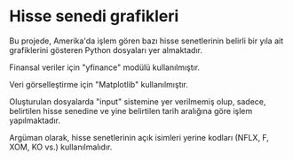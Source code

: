 # Hisse senedi grafikleri

Bu projede, Amerika'da işlem gören bazı hisse senetlerinin belirli bir yıla ait grafiklerini gösteren Python dosyaları yer almaktadır.

Finansal veriler için "yfinance" modülü kullanılmıştır.

Veri görselleştirme için "Matplotlib" kullanılmıştır.

Oluşturulan dosyalarda "input" sistemine yer verilmemiş olup, sadece, belirtilen hisse senedine ve yine belirtilen tarih aralığına göre işlem yapılmaktadır.

Argüman olarak, hisse senetlerinin açık isimleri yerine kodları (NFLX, F, XOM, KO vs.) kullanılmalıdır.